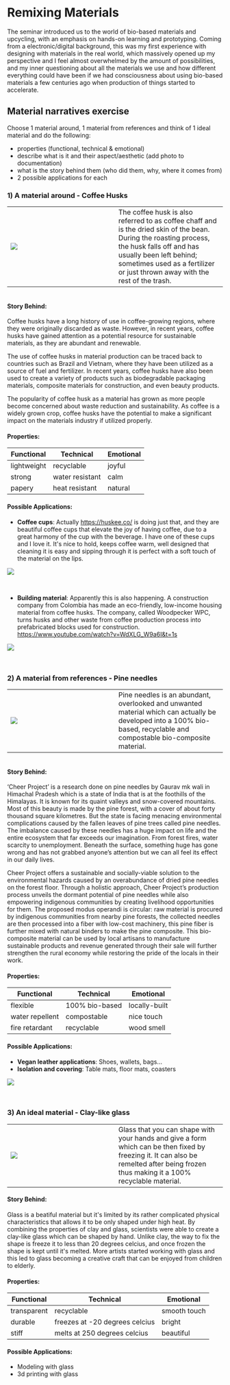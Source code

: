 # Remixing Materials

The seminar introduced us to the world of bio-based materials and upcycling, with an emphasis on hands-on learning and prototyping. Coming from a electronic/digital background, this was my first experience with designing with materials in the real world, which massively opened up my perspective and I feel almost overwhelmed by the amount of possibilities, and my inner questioning about all the materials we use and how different everything could have been if we had consciousness about using bio-based materials a few centuries ago when production of things started to accelerate.


## Material narratives exercise

Choose 1 material around, 1 material from references and think of 1 ideal material and do the following:
- properties (functional, technical & emotional)
- describe what is it and their aspect/aesthetic (add photo to documentation)
- what is the story behind them (who did them, why, where it comes from)
- 2 possible applications for each

### 1) A material around - Coffee Husks


<table>
  <tr>
    <td><img src="https://i.imgur.com/fmcDJC6.jpg"></td>
    <td width="50%">The coffee husk is also referred to as coffee chaff and is the dried skin of the bean. During the roasting process, the husk falls off and has usually been left behind; sometimes used as a fertilizer or just thrown away with the rest of the trash.</td>
  </tr>
</table>
<div class="row">
  <div class="column"></div>
  <div class="column"></div>
</div>

#### Story Behind: 
Coffee husks have a long history of use in coffee-growing regions, where they were originally discarded as waste. However, in recent years, coffee husks have gained attention as a potential resource for sustainable materials, as they are abundant and renewable.

The use of coffee husks in material production can be traced back to countries such as Brazil and Vietnam, where they have been utilized as a source of fuel and fertilizer. In recent years, coffee husks have also been used to create a variety of products such as biodegradable packaging materials, composite materials for construction, and even beauty products.

The popularity of coffee husk as a material has grown as more people become concerned about waste reduction and sustainability. As coffee is a widely grown crop, coffee husks have the potential to make a significant impact on the materials industry if utilized properly.

#### Properties: 

| Functional | Technical | Emotional |
| -------- | -------- | -------- |
| lightweight|recyclable| joyful     |
| strong| water resistant| calm |
| papery| heat resistant | natural|

#### Possible Applications: 

- **Coffee cups**: Actually https://huskee.co/ is doing just that, and they are beautiful coffee cups that elevate the joy of having coffee, due to a great harmony of the cup with the beverage. I have one of these cups and I love it. It's nice to hold, keeps coffee warm, well designed that cleaning it is easy and sipping through it is perfect with a soft touch of the material on the lips.

![](https://i.imgur.com/2FwjW6F.jpg)

<br>

- **Building material**: Apparently this is also happening. A construction company from Colombia has made an eco-friendly, low-income housing material from coffee husks. The company, called Woodpecker WPC, turns husks and other waste from coffee production process into prefabricated blocks used for construction.
https://www.youtube.com/watch?v=WdXLG_W9a6I&t=1s

![](https://i.imgur.com/EgnRhSX.jpg)

<br>

### 2) A material from references - Pine needles

<table>
  <tr>
    <td><img src="https://i.imgur.com/8K1B6FL.jpg"></td>
    <td width="50%">Pine needles is an abundant, overlooked and unwanted material which can actually be developed into a 100% bio-based, recyclable and compostable bio-composite material.</td>
  </tr>
</table>
<div class="row">
  <div class="column"></div>
  <div class="column"></div>
</div>

#### Story Behind: 
 
‘Cheer Project’ is a research done on pine needles by Gaurav mk wali in Himachal Pradesh which is a state of India that is at the foothills of the Himalayas. It is known for its quaint valleys and snow-covered mountains. Most of this beauty is made by the pine forest, with a cover of about forty thousand square kilometres. But the state is facing menacing environmental complications caused by the fallen leaves of pine trees called pine needles. The imbalance caused by these needles has a huge impact on life and the entire ecosystem that far exceeds our imagination. From forest fires, water scarcity to unemployment. Beneath the surface, something huge has gone wrong and has not grabbed anyone’s attention but we can all feel its effect in our daily lives.

 
Cheer Project offers a sustainable and socially-viable solution to the environmental hazards caused by an overabundance of dried pine needles on the forest floor. Through a holistic approach, Cheer Project’s production process unveils the dormant potential of pine needles while also empowering indigenous communities by creating livelihood opportunities for them. The proposed modus operandi is circular: raw material is procured by indigenous communities from nearby pine forests, the collected needles are then processed into a fiber with low-cost machinery, this pine fiber is further mixed with natural binders to make the pine composite. This bio-composite material can be used by local artisans to manufacture sustainable products and revenue generated through their sale will further strengthen the rural economy while restoring the pride of the locals in their work.


#### Properties: 

| Functional | Technical | Emotional |
| -------- | -------- | -------- |
| flexible |100% bio-based| locally-built     |
| water repellent| compostable| nice touch |
| fire retardant|recyclable  | wood smell|

#### Possible Applications:

- **Vegan leather applications**: Shoes, wallets, bags...
- **Isolation and covering**: Table mats, floor mats, coasters

![](https://i.imgur.com/VLisL4o.jpg)


<br>

### 3) An ideal material - Clay-like glass

<table>
  <tr>
    <td><img src="https://i.imgur.com/qtQ30Kj.png"></td>
    <td width="50%">Glass that you can shape with your hands and give a form which can be then fixed by freezing it. It can also be remelted after being frozen thus making it a 100% recyclable material. </td>
  </tr>
</table>


#### Story Behind: 
 
Glass is a beatiful material but it's limited by its rather complicated physical characteristics that allows it to be only shaped under high heat. By combining the properties of clay and glass, scientists were able to create a clay-like glass which can be shaped by hand. Unlike clay, the way to fix the shape is freeze it to less than 20 degrees celcius, and once frozen the shape is kept until it's melted. More artists started working with glass and this led to glass becoming a creative craft that can be enjoyed from children to elderly.  


#### Properties: 

| Functional | Technical | Emotional |
| -------- | -------- | -------- |
| transparent |recyclable| smooth touch|
| durable| freezes at -20 degrees celcius| bright|
| stiff|melts at 250 degrees celcius| beautiful|

#### Possible Applications:

- Modeling with glass
- 3d printing with glass